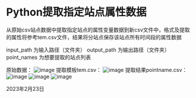 # Python提取指定站点属性数据
从原始csv站点数据中提取指定站点的属性变量数据到新csv文件中，格式及提取的属性将参考tem.csv文件，结果将分站点保存该站点所有时间段的属性数据

input_path 为输入路径（文件夹）
output_path 为输出路径（文件夹）
point_names 为想要提取的站点列表

原始数据：
![image](https://user-images.githubusercontent.com/105037010/220927773-d16d3e18-360c-4fdc-98d9-a4b68bd879c2.png)
提取模板tem.csv：
![image](https://user-images.githubusercontent.com/105037010/220928053-9cd7ced3-ab0f-4842-ac69-f2b99cc24396.png)
提取结果pointname.csv：
![image](https://user-images.githubusercontent.com/105037010/220928532-9732d93f-e7a8-4ea9-8248-2f8aa387d65f.png)
![image](https://user-images.githubusercontent.com/105037010/220930051-58743ce5-7a84-46de-b754-5a641dc9128b.png)
![image](https://user-images.githubusercontent.com/105037010/220930262-61d5ef3b-970a-4a09-810f-0412ce7e374a.png)

2023年2月23日
